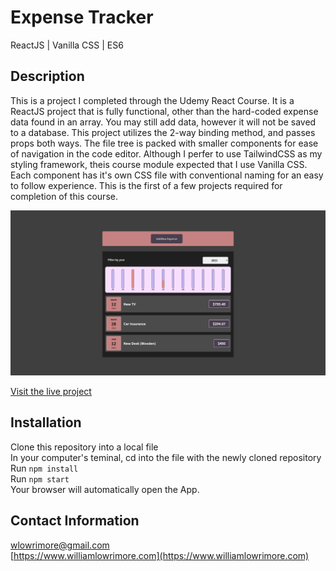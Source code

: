 # Expense Tracker
ReactJS | Vanilla CSS | ES6

## Description
This is a project I completed through the Udemy React Course.  It is a ReactJS project that is fully functional, other than the hard-coded expense data found in an array.  You may still add data, however it will not be saved to a database.  This project utilizes the 2-way binding method, and passes props both ways.  The file tree is packed with smaller components for ease of navigation in the code editor.  Although I perfer to use TailwindCSS as my styling framework, theis course module expected that I use Vanilla CSS.  Each component has it's own CSS file with conventional naming for an easy to follow experience.  This is the first of a few projects required for completion of this course.

<img src='public/screenShot.png' alt='' />

<a href='https://udemy-react-project.vercel.app/' target='_blank' rel='noreferrer'>Visit the live project</a>

## Installation
Clone this repository into a local file<br>
In your computer's teminal, cd into the file with the newly cloned repository<br>
Run `npm install`<br>
Run `npm start`<br>
Your browser will automatically open the App.

## Contact Information
[wlowrimore@gmail.com](mailto:wlowrimore@gmmail.com)<br>
[https://www.williamlowrimore.com](https://www.williamlowrimore.com)